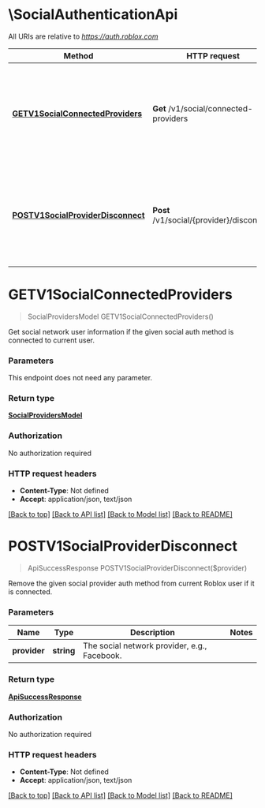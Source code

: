 # \SocialAuthenticationApi

All URIs are relative to *https://auth.roblox.com*

Method | HTTP request | Description
------------- | ------------- | -------------
[**GETV1SocialConnectedProviders**](SocialAuthenticationApi.md#GETV1SocialConnectedProviders) | **Get** /v1/social/connected-providers | Get social network user information if the given social auth method is connected to current user.
[**POSTV1SocialProviderDisconnect**](SocialAuthenticationApi.md#POSTV1SocialProviderDisconnect) | **Post** /v1/social/{provider}/disconnect | Remove the given social provider auth method from current Roblox user if it is connected.


# **GETV1SocialConnectedProviders**
> SocialProvidersModel GETV1SocialConnectedProviders()

Get social network user information if the given social auth method is connected to current user.


### Parameters
This endpoint does not need any parameter.

### Return type

[**SocialProvidersModel**](SocialProvidersModel.md)

### Authorization

No authorization required

### HTTP request headers

 - **Content-Type**: Not defined
 - **Accept**: application/json, text/json

[[Back to top]](#) [[Back to API list]](../README.md#documentation-for-api-endpoints) [[Back to Model list]](../README.md#documentation-for-models) [[Back to README]](../README.md)

# **POSTV1SocialProviderDisconnect**
> ApiSuccessResponse POSTV1SocialProviderDisconnect($provider)

Remove the given social provider auth method from current Roblox user if it is connected.


### Parameters

Name | Type | Description  | Notes
------------- | ------------- | ------------- | -------------
 **provider** | **string**| The social network provider, e.g., Facebook. | 

### Return type

[**ApiSuccessResponse**](ApiSuccessResponse.md)

### Authorization

No authorization required

### HTTP request headers

 - **Content-Type**: Not defined
 - **Accept**: application/json, text/json

[[Back to top]](#) [[Back to API list]](../README.md#documentation-for-api-endpoints) [[Back to Model list]](../README.md#documentation-for-models) [[Back to README]](../README.md)

